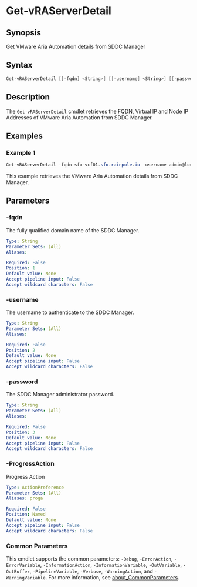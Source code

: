 # Get-vRAServerDetail

## Synopsis

Get VMware Aria Automation details from SDDC Manager

## Syntax

```powershell
Get-vRAServerDetail [[-fqdn] <String>] [[-username] <String>] [[-password] <String>] [-ProgressAction <ActionPreference>] [<CommonParameters>]
```

## Description

The `Get-vRAServerDetail` cmdlet retrieves the FQDN, Virtual IP and Node IP Addresses of VMware Aria Automation
from SDDC Manager.

## Examples

### Example 1

```powershell
Get-vRAServerDetail -fqdn sfo-vcf01.sfo.rainpole.io -username admin@local -password VMw@re1!VMw@re1!
```

This example retrieves the VMware Aria Automation details from SDDC Manager.

## Parameters

### -fqdn

The fully qualified domain name of the SDDC Manager.

```yaml
Type: String
Parameter Sets: (All)
Aliases:

Required: False
Position: 1
Default value: None
Accept pipeline input: False
Accept wildcard characters: False
```

### -username

The username to authenticate to the SDDC Manager.

```yaml
Type: String
Parameter Sets: (All)
Aliases:

Required: False
Position: 2
Default value: None
Accept pipeline input: False
Accept wildcard characters: False
```

### -password

The SDDC Manager administrator password.

```yaml
Type: String
Parameter Sets: (All)
Aliases:

Required: False
Position: 3
Default value: None
Accept pipeline input: False
Accept wildcard characters: False
```

### -ProgressAction

Progress Action

```yaml
Type: ActionPreference
Parameter Sets: (All)
Aliases: proga

Required: False
Position: Named
Default value: None
Accept pipeline input: False
Accept wildcard characters: False
```

### Common Parameters

This cmdlet supports the common parameters: `-Debug`, `-ErrorAction`, `-ErrorVariable`, `-InformationAction`, `-InformationVariable`, `-OutVariable`, `-OutBuffer`, `-PipelineVariable`, `-Verbose`, `-WarningAction`, and `-WarningVariable`. For more information, see [about_CommonParameters](http://go.microsoft.com/fwlink/?LinkID=113216).
